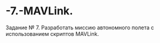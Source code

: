 # -7.-MAVLink.
Задание № 7. Разработать миссию автономного полета с использованием скриптов MAVLink.
